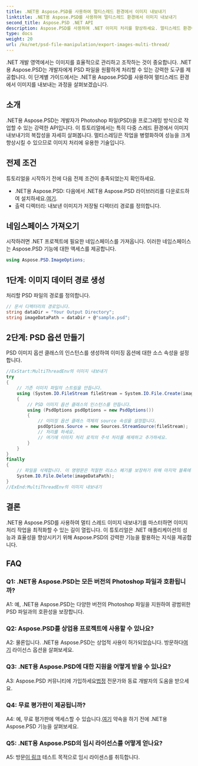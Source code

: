 ```yaml
---
title: .NET용 Aspose.PSD를 사용하여 멀티스레드 환경에서 이미지 내보내기
linktitle: .NET용 Aspose.PSD를 사용하여 멀티스레드 환경에서 이미지 내보내기
second_title: Aspose.PSD .NET API
description: Aspose.PSD를 사용하여 .NET 이미지 처리를 향상하세요. 멀티스레드 환경에서 이미지를 내보냅니다. 손쉽게 성능과 효율성을 향상하세요.
type: docs
weight: 20
url: /ko/net/psd-file-manipulation/export-images-multi-thread/
---
```

.NET 개발 영역에서는 이미지를 효율적으로 관리하고 조작하는 것이 중요합니다. .NET용 Aspose.PSD는 개발자에게 PSD 파일을 원활하게 처리할 수 있는 강력한 도구를 제공합니다. 이 단계별 가이드에서는 .NET용 Aspose.PSD를 사용하여 멀티스레드 환경에서 이미지를 내보내는 과정을 살펴보겠습니다.
## 소개
.NET용 Aspose.PSD는 개발자가 Photoshop 파일(PSD)을 프로그래밍 방식으로 작업할 수 있는 강력한 API입니다. 이 튜토리얼에서는 특히 다중 스레드 환경에서 이미지 내보내기의 복잡성을 자세히 살펴봅니다. 멀티스레딩은 작업을 병렬화하여 성능을 크게 향상시킬 수 있으므로 이미지 처리에 유용한 기술입니다.
## 전제 조건
튜토리얼을 시작하기 전에 다음 전제 조건이 충족되었는지 확인하세요.
-  .NET용 Aspose.PSD: 다음에서 .NET용 Aspose.PSD 라이브러리를 다운로드하여 설치하세요.[여기](https://releases.aspose.com/psd/net/).
- 출력 디렉터리: 내보낸 이미지가 저장될 디렉터리 경로를 정의합니다.
## 네임스페이스 가져오기
시작하려면 .NET 프로젝트에 필요한 네임스페이스를 가져옵니다. 이러한 네임스페이스는 Aspose.PSD 기능에 대한 액세스를 제공합니다.
```csharp
using Aspose.PSD.ImageOptions;

```
## 1단계: 이미지 데이터 경로 생성
처리할 PSD 파일의 경로를 정의합니다.
```csharp
// 문서 디렉터리의 경로입니다.
string dataDir = "Your Output Directory";
string imageDataPath = dataDir + @"sample.psd";
```
## 2단계: PSD 옵션 만들기
PSD 이미지 옵션 클래스의 인스턴스를 생성하여 이미징 옵션에 대한 소스 속성을 설정합니다.
```csharp
//ExStart:MultiThreadEnv의 이미지 내보내기
try
{
    // 기존 이미지 파일의 스트림을 만듭니다.
    using (System.IO.FileStream fileStream = System.IO.File.Create(imageDataPath))
    {
        // PSD 이미지 옵션 클래스의 인스턴스를 만듭니다.
        using (PsdOptions psdOptions = new PsdOptions())
        {
            // 이미징 옵션 클래스 객체의 source 속성을 설정합니다.
            psdOptions.Source = new Sources.StreamSource(fileStream);
            // 처리를 하세요.
            // 여기에 이미지 처리 로직의 주석 처리를 해제하고 추가하세요.
        }
    }
}
finally
{
    // 파일을 삭제합니다. 이 명령문은 적절한 리소스 폐기를 보장하기 위해 마지막 블록에 있습니다.
    System.IO.File.Delete(imageDataPath);
}
//ExEnd:MultiThreadEnv의 이미지 내보내기
```
## 결론
.NET용 Aspose.PSD를 사용하여 멀티 스레드 이미지 내보내기를 마스터하면 이미지 처리 작업을 최적화할 수 있는 길이 열립니다. 이 튜토리얼은 .NET 애플리케이션의 성능과 효율성을 향상시키기 위해 Aspose.PSD의 강력한 기능을 활용하는 지식을 제공합니다.

## FAQ

### Q1: .NET용 Aspose.PSD는 모든 버전의 Photoshop 파일과 호환됩니까?

A1: 예, .NET용 Aspose.PSD는 다양한 버전의 Photoshop 파일을 지원하여 광범위한 PSD 파일과의 호환성을 보장합니다.

### Q2: Aspose.PSD를 상업용 프로젝트에 사용할 수 있나요?

 A2: 물론입니다. .NET용 Aspose.PSD는 상업적 사용이 허가되었습니다. 방문하다[여기](https://purchase.aspose.com/buy) 라이선스 옵션을 살펴보세요.

### Q3: .NET용 Aspose.PSD에 대한 지원을 어떻게 받을 수 있나요?

 A3: Aspose.PSD 커뮤니티에 가입하세요[법정](https://forum.aspose.com/c/psd/34) 전문가와 동료 개발자의 도움을 받으세요.

### Q4: 무료 평가판이 제공됩니까?

 A4: 예, 무료 평가판에 액세스할 수 있습니다.[여기](https://releases.aspose.com/) 약속을 하기 전에 .NET용 Aspose.PSD 기능을 살펴보세요.

### Q5: .NET용 Aspose.PSD의 임시 라이선스를 어떻게 얻나요?

 A5: 방문[이 링크](https://purchase.aspose.com/temporary-license/) 테스트 목적으로 임시 라이센스를 취득합니다.